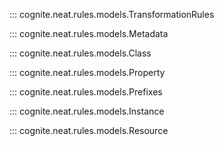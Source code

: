 ::: cognite.neat.rules.models.TransformationRules

::: cognite.neat.rules.models.Metadata

::: cognite.neat.rules.models.Class

::: cognite.neat.rules.models.Property

::: cognite.neat.rules.models.Prefixes

::: cognite.neat.rules.models.Instance

::: cognite.neat.rules.models.Resource

